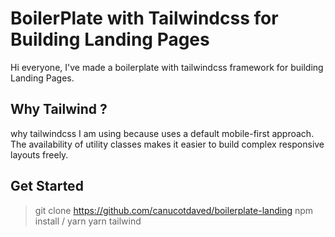 # BoilerPlate with Tailwindcss for Building Landing Pages

Hi everyone, I've made a boilerplate with tailwindcss framework for building Landing Pages.

## Why Tailwind ?
why tailwindcss I am using because uses a default mobile-first approach. 
The availability of utility classes makes it easier to build complex responsive layouts freely.

## Get Started
> git clone https://github.com/canucotdaved/boilerplate-landing
> npm install / yarn 
> yarn tailwind
